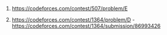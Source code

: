 1. https://codeforces.com/contest/507/problem/E

2. https://codeforces.com/contest/1364/problem/D - https://codeforces.com/contest/1364/submission/86993426 

